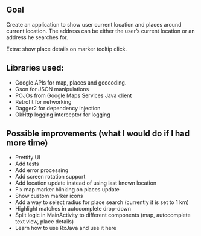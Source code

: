 ## Goal

Create an application to show user current location and places around current location. 
The address can be either the user’s current location or an address he searches for.

Extra: show place details on marker tooltip click.

## Libraries used:
* Google APIs for map, places and geocoding.
* Gson for JSON manipulations
* POJOs from Google Maps Services Java client
* Retrofit for networking
* Dagger2 for dependency injection
* OkHttp logging interceptor for logging

## Possible improvements (what I would do if I had more time)

* Prettify UI
* Add tests
* Add error processing
* Add screen rotation support
* Add location update instead of using last known location
* Fix map marker blinking on places update
* Show custom marker icons
* Add a way to select radius for place search (currently it is set to 1 km)
* Highlight matches in autocomplete drop-down
* Split logic in MainActivity to different components (map, autocomplete text view, place details)
* Learn how to use RxJava and use it here
